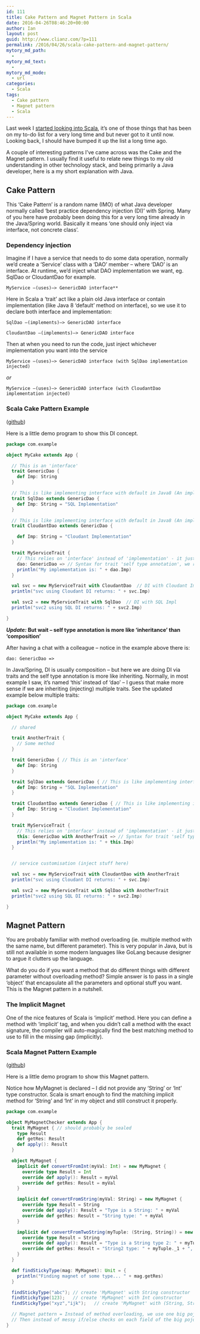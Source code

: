 ```yaml
---
id: 111
title: Cake Pattern and Magnet Pattern in Scala
date: 2016-04-26T08:46:20+00:00
author: Ian
layout: post
guid: http://www.clianz.com/?p=111
permalink: /2016/04/26/scala-cake-pattern-and-magnet-pattern/
mytory_md_path:
  - 
mytory_md_text:
  - 
mytory_md_mode:
  - url
categories:
  - Scala
tags:
  - Cake pattern
  - Magnet pattern
  - Scala
---
```

Last week I <a href="https://github.com/icha024/HelloScala/tree/master2/HelloScala/src/main/scala/com/github/icha024" target="_blank">started looking into Scala</a>, it’s one of those things that has been on my to-do list for a very long time and but never got to it until now. Looking back, I should have bumped it up the list a long time ago.

A couple of interesting patterns I’ve came across was the Cake and the Magnet pattern. I usually find it useful to relate new things to my old understanding in other technology stack, and being primarily a Java developer, here is a my short explanation with Java.

## Cake Pattern

This ‘Cake Pattern’ is a random name (IMO) of what Java developer normally called ‘best practice dependency injection (DI)’ with Spring. Many of you here have probably been doing this for a very long time already in the Java/Spring world. Basically it means ‘one should only inject via interface, not concrete class’.

### Dependency injection

Imagine if I have a service that needs to do some data operation, normally we’d create a ‘Service’ class with a ‘DAO’ member – where ‘DAO’ is an interface. At runtime, we’d inject what DAO implementation we want, eg. SqlDao or CloudantDao for example.

    MyService –(uses)–> GenericDAO interface**

Here in Scala a ‘trait’ act like a plain old Java interface or contain implementation (like Java 8 ‘default’ method on interface), so we use it to declare both interface and implementation:

    SqlDao –(implements)–> GenericDAO interface

    CloudantDao –(implements)–> GenericDAO interface

Then at when you need to run the code, just inject whichever implementation you want into the service
  
    MyService –(uses)–> GenericDAO interface (with SqlDao implementation injected) 
  
_or_ 
  
    MyService –(uses)–> GenericDAO interface (with CloudantDao implementation injected) 

### Scala Cake Pattern Example

(<a href="https://github.com/icha024/HelloScala/blob/master2/HelloScala/src/main/scala/com/github/icha024/MyCake.scala" target="_blank">github</a>)
  
Here is a little demo program to show this DI concept.

```scala
package com.example

object MyCake extends App {

  // This is an 'interface'
  trait GenericDao {
    def Imp: String
  }

  // This is like implementing interface with default in Java8 (An implementation)
  trait SqlDao extends GenericDao { 
    def Imp: String = "SQL Implementation"
  }

  // This is like implementing interface with default in Java8 (An implementation)
  trait CloudantDao extends GenericDao {

    def Imp: String = "Cloudant Implementation"
  }

  trait MyServiceTrait {
    // This relies on 'interface' instead of 'implementation' - it just normal Java/Spring best practice anyway.
    dao: GenericDao => // Syntax for trait 'self type annotation', we really should just call it 'extending an interface'
    println("My implementation is: " + dao.Imp)
  }

  val svc = new MyServiceTrait with CloudantDao  // DI with Cloudant Impl
  println("svc using Cloudant DI returns: " + svc.Imp)

  val svc2 = new MyServiceTrait with SqlDao  // DI with SQL Impl
  println("svc2 using SQL DI returns: " + svc2.Imp)

}
```

**_Update:_ But wait – self type annotation is more like ‘inheritance’ than ‘composition’**

After having a chat with a colleague – notice in the example above there is:

    dao: GenericDao => 

In Java/Spring, DI is usually composition – but here we are doing DI via traits and the self type annotation is more like inheriting. Normally, in most example I saw, it’s named ‘this’ instead of ‘dao’ – I guess that make more sense if we are inheriting (injecting) multiple traits. See the updated example below multiple traits:

```scala
package com.example

object MyCake extends App {

  // shared

  trait AnotherTrait {
    // Some method
  }

  trait GenericDao { // This is an 'interface'
    def Imp: String
  }

  trait SqlDao extends GenericDao { // This is like implementing interface with default in Java8 (An implementation)
    def Imp: String = "SQL Implementation"
  }

  trait CloudantDao extends GenericDao { // This is like implementing interface with default in Java8 (An implementation)
    def Imp: String = "Cloudant Implementation"
  }

  trait MyServiceTrait {
    // This relies on 'interface' instead of 'implementation' - it just normal Java/Spring best practice anyway.
    this: GenericDao with AnotherTrait => // Syntax for trait 'self type annotation', we really should just call it 'extending an interface'
    println("My implementation is: " + this.Imp)
  }


  // service customisation (inject stuff here)

  val svc = new MyServiceTrait with CloudantDao with AnotherTrait
  println("svc using Cloudant DI returns: " + svc.Imp)

  val svc2 = new MyServiceTrait with SqlDao with AnotherTrait
  println("svc2 using SQL DI returns: " + svc2.Imp)

}
```

## Magnet Pattern

You are probably familiar with method overloading (ie. multiple method with the same name, but different parameter). This is very popular in Java, but is still not available in some modern languages like GoLang because designer to argue it clutters up the language.

What do you do if you want a method that do different things with different parameter without overloading method? Simple answer is to pass in a single ‘object’ that encapsulate all the parameters and optional stuff you want. This is the Magnet pattern in a nutshell.

### The Implicit Magnet

One of the nice features of Scala is ‘implicit’ method. Here you can define a method with ‘implicit’ tag, and when you didn’t call a method with the exact signature, the compiler will auto-magically find the best matching method to use to fill in the missing gap (implicitly).

### Scala Magnet Pattern Example

(<a href="https://github.com/icha024/HelloScala/blob/master2/HelloScala/src/main/scala/com/github/icha024/MyMagnetChecker.scala" target="_blank">github</a>)
  
Here is a little demo program to show this Magnet pattern.

Notice how MyMagnet is declared – I did not provide any ‘String’ or ‘Int’ type constructor. Scala is smart enough to find the matching implicit method for ‘String’ and ‘Int’ in my object and still construct it properly.

```scala
package com.example

object MyMagnetChecker extends App {
  trait MyMagnet { // should probably be sealed
    type Result
    def getRes: Result
    def apply(): Result
  }

  object MyMagnet {
    implicit def convertFromInt(myVal: Int) = new MyMagnet {
      override type Result = Int
      override def apply(): Result = myVal
      override def getRes: Result = myVal
    }

    implicit def convertFromString(myVal: String) = new MyMagnet {
      override type Result = String
      override def apply(): Result = "Type is a String: " + myVal
      override def getRes: Result = "String type: " + myVal
    }

    implicit def convertFromTwoString(myTuple: (String, String)) = new MyMagnet {
      override type Result = String
      override def apply(): Result = "Type is a String type 2: " + myTuple._1 + ", " + myTuple._2
      override def getRes: Result = "String2 type: " + myTuple._1 + ", " + myTuple._2
    }
  }

  def findStickyType(mag: MyMagnet): Unit = {
    println("Finding magnet of some type... " + mag.getRes)
  }

  findStickyType("abc"); // create 'MyMagnet' with String constructor
  findStickyType(123);   // create 'MyMagnet' with Int constructor
  findStickyType("xyz","ijk");   // create 'MyMagnet' with (String, String) tuple constructor

  // Magnet pattern = Instead of method overloading, we use one big pojo with variable amount of fields.
  // Then instead of messy if/else checks on each field of the big pojo to run different init, we use 'implicit' method feature of Scala.
}
```